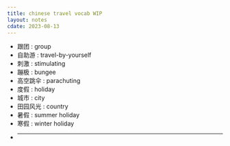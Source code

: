 ```yaml
---
title: chinese travel vocab WIP
layout: notes
cdate: 2023-08-13
---
```


- 跟团 : group
- 自助游 : travel-by-yourself
- 刺激 : stimulating
- 蹦极 : bungee
- 高空跳伞 : parachuting
- 度假 : holiday
- 城市 : city
- 田园风光 : country
- 暑假 : summer holiday
- 寒假 : winter holiday
- ****